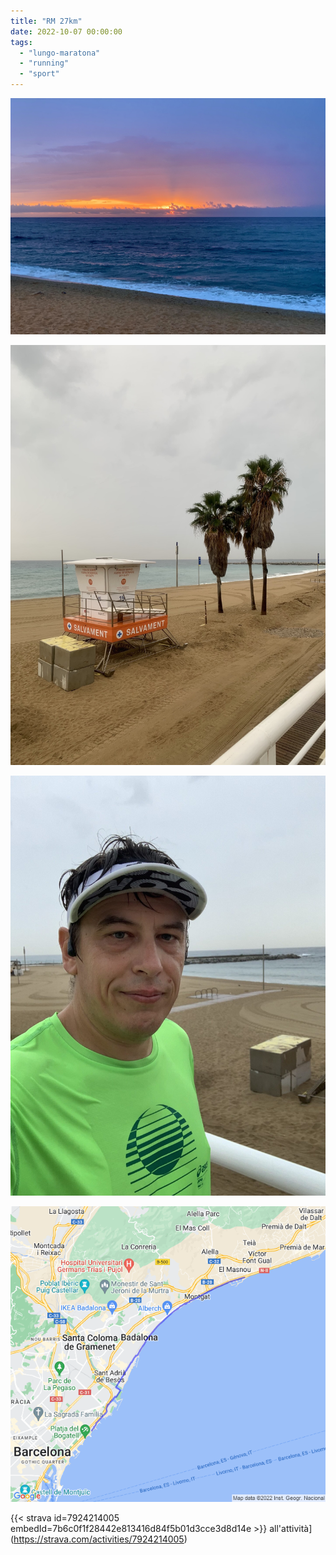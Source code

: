 ```yaml
---
title: "RM 27km"
date: 2022-10-07 00:00:00
tags: 
  - "lungo-maratona"
  - "running"
  - "sport"
---
```


![](images/IMG_0467.jpg)

![](images/IMG_0470.jpg)

![](images/IMG_0471-rotated.jpg)

![](images/20221007-activity-map.png)

{{< strava id=7924214005 embedId=7b6c0f1f28442e813416d84f5b01d3cce3d8d14e >}} all'attività](https://strava.com/activities/7924214005)
